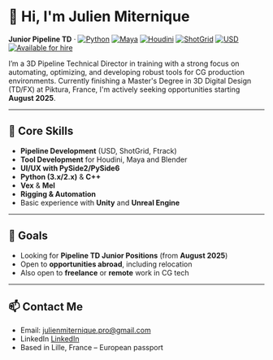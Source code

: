 # 👋 Hi, I'm Julien Miternique

**Junior Pipeline TD** · [![Python](https://img.shields.io/badge/Python-3.x-blue?logo=python)](https://www.python.org/)
[![Maya](https://img.shields.io/badge/Maya-2025-blue?logo=autodesk)](https://www.autodesk.com/products/maya/)
[![Houdini](https://img.shields.io/badge/Houdini-19.5-orange?logo=sidefx)](https://www.sidefx.com/)
[![ShotGrid](https://img.shields.io/badge/ShotGrid-Toolkit-green)](https://www.autodesk.com/products/shotgrid/overview)
[![USD](https://img.shields.io/badge/USD-Pipeline-yellowgreen)](https://openusd.org/)
[![Available for hire](https://img.shields.io/badge/Available-Yes-brightgreen)](mailto:julienmiternique.pro@gmail.com)

I’m a 3D Pipeline Technical Director in training with a strong focus on automating, optimizing, and developing robust tools for CG production environments. Currently finishing a Master's Degree in 3D Digital Design (TD/FX) at Piktura, France, I'm actively seeking opportunities starting **August 2025**.

---

## 🧰 Core Skills

- **Pipeline Development** (USD, ShotGrid, Ftrack)
- **Tool Development** for Houdini, Maya and Blender
- **UI/UX with PySide2/PySide6**
- **Python (3.x/2.x)** & **C++**
- **Vex** & **Mel**
- **Rigging & Automation**
- Basic experience with **Unity** and **Unreal Engine**

---

## 🎯 Goals

- Looking for **Pipeline TD Junior Positions** (from **August 2025**)  
- Open to **opportunities abroad**, including relocation  
- Also open to **freelance** or **remote** work in CG tech

---

## 📫 Contact Me

- Email: julienmiternique.pro@gmail.com  
- LinkedIn [LinkedIn](https://www.linkedin.com/in/julien-miternique/)  
- Based in Lille, France – European passport  

